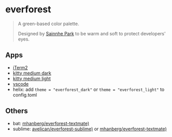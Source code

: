 # everforest
> A green-based color palette.
>
> Designed by [Sainnhe Park](https://github.com/sainnhe/everforest) to be warm and soft to protect developers' eyes.

## Apps
- [iTerm2](./iterm2/everforest.itermcolors)
- [kitty medium dark](./kitty/everforest_dark_medium.conf)
- [kitty medium light](./kitty/everforest_light_medium.conf)
- [vscode](https://github.com/sainnhe/everforest-vscode)
- helix: add `theme = "everforest_dark"` or `theme = "everforest_light"` to config.toml

## Others
- bat: [mhanberg/everforest-textmate)](https://github.com/mhanberg/everforest-textmate)
- sublime: [avelican/everforest-sublime)](https://github.com/avelican/everforest-sublime) or [mhanberg/everforest-textmate)](https://github.com/mhanberg/everforest-textmate)
